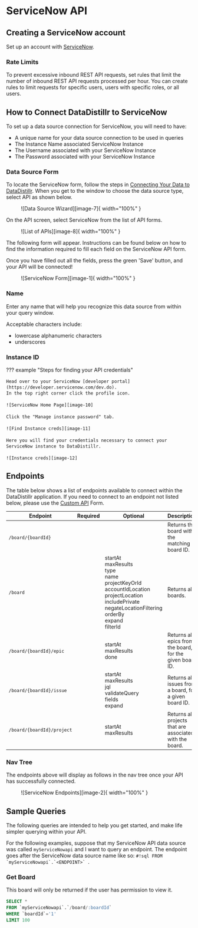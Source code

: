 # ServiceNow API

## Creating a ServiceNow account
Set up an account with [ServiceNow](https://www.servicenow.com/).


### Rate Limits
To prevent excessive inbound REST API requests, set rules that limit the number of inbound REST API requests processed per hour. 
You can create rules to limit requests for specific users, users with specific roles, or all users.

## How to Connect DataDistillr to ServiceNow
To set up a data source connection for ServiceNow, you will need to have:

- A unique name for your data source connection to be used in queries
- The Instance Name associated ServiceNow Instance
- The Username associated with your ServiceNow Instance
- The Password associated with your ServiceNow Instance

### Data Source Form
To locate the ServiceNow form, follow the steps in [Connecting Your Data to DataDistillr](../../). When you get to the window to choose the data source type, select API as shown below.

<figure markdown>
  ![Data Source Wizard][image-7]{ width="100%" }
</figure>



On the API screen, select ServiceNow from the list of API forms.

<figure markdown>
  ![List of APIs][image-8]{ width="100%" }
</figure>



The following form will appear. Instructions can be found below on how to find the information required to fill each field on the ServiceNow API form.

Once you have filled out all the fields, press the green 'Save' button, and your API will be connected!

<figure markdown>
  ![ServiceNow Form][image-1]{ width="100%" }
</figure>


### Name
Enter any name that will help you recognize this data source from within your query window.

Acceptable characters include:

- lowercase alphanumeric characters
- underscores

### Instance ID


??? example "Steps for finding your API credentials"

    Head over to your ServiceNow [developer portal](https://developer.servicenow.com/dev.do).
    In the top right corner click the profile icon.
    
    ![ServiceNow Home Page][image-10]
    
    Click the "Manage instance password" tab.
    
    ![Find Instance creds][image-11]
    
    Here you will find your credentials necessary to connect your ServiceNow instance to DataDistillr.
    
    ![Instance creds][image-12]


## Endpoints
The table below shows a list of endpoints available to connect within the DataDistillr application. If you need to connect to an endpoint not listed below, please use the [Custom API](custom-apis.md) Form.

| Endpoint                   | Required | Optional                                                                                                                                                                      | Description                                               |
|----------------------------|----------|-------------------------------------------------------------------------------------------------------------------------------------------------------------------------------|-----------------------------------------------------------|
| `/board/{boardId}`         |          |                                                                                                                                                                               | Returns the board with the matching board ID.             |
| `/board`                   |          | startAt<br>maxResults<br>type<br>name<br>projectKeyOrId<br>accountIdLocation<br>projectLocation<br>includePrivate<br>negateLocationFiltering<br>orderBy<br>expand<br>filterId | Returns all boards.                                       |
| `/board/{boardId}/epic`    |          | startAt<br>maxResults<br>done                                                                                                                                                 | Returns all epics from the board, for the given board ID. |
| `/board/{boardId}/issue`   |          | startAt<br>maxResults<br>jql<br>validateQuery<br>fields<br>expand                                                                                                             | Returns all issues from a board, for a given board ID.    |
| `/board/{boardId}/project` |          | startAt<br>maxResults                                                                                                                                                         | Returns all projects that are associated with the board.  |



### Nav Tree
The endpoints above will display as follows in the nav tree once your API has successfully connected.

<figure markdown>
  ![ServiceNow Endpoints][image-2]{ width="100%" }
</figure>


## Sample Queries
The following queries are intended to help you get started, and make life simpler querying within your API.

For the following examples, suppose that my ServiceNow API data source was called `myServiceNowapi` and I want to query an endpoint. The endpoint goes after the ServiceNow data source name like so: ``#!sql FROM `myServiceNowapi`.`<ENDPOINT>` ``.

### Get Board
This board will only be returned if the user has permission to view it.

```sql title="Get Board endpoint"
SELECT *
FROM `myServiceNowapi`.`/board/:boardId`
WHERE `boardId`='1'
LIMIT 100
```


[image-1]: ../../img/api/servicenow/servicenow-form.png
[image-2]: ../../img/api/ServiceNow/ServiceNow-query-page-sidebar-light.png
[image-3]: ../../img/api/ServiceNow/ServiceNow-atlassian-organization.png
[image-4]: ../../img/api/ServiceNow/ServiceNow-find-email.png
[image-5]: ../../img/api/ServiceNow/ServiceNow-manage-api-tokens.png
[image-6]: ../../img/api/ServiceNow/ServiceNow-create-new-api-token.png
[image-7]: ../../img/api/add-api.png
[image-8]: ../../img/api/servicenow/select-servicenow-api.png
[image-9]: ../../img/api/ServiceNow/ServiceNow-create-api-token.png
[image-10]: ../../img/api/servicenow/servicenow-homepage.png
[image-11]: ../../img/api/servicenow/servicenow-get-creds.png
[image-12]: ../../img/api/servicenow/servicenow-creds.png